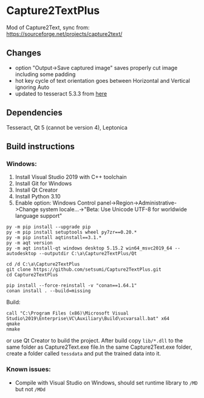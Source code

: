 # Capture2TextPlus

Mod of Capture2Text, sync from: https://sourceforge.net/projects/capture2text/

## Changes

- option "Output->Save captured image" saves properly cut image including some padding
- hot key cycle of text orientation goes between Horizontal and Vertical ignoring Auto
- updated to tesseract 5.3.3 from [here](https://conan.io/center/recipes?value=tesseract)

## Dependencies

Tesseract, Qt 5 (cannot be version 4), Leptonica

## Build instructions

### Windows:
1. Install Visual Studio 2019 with C++ toolchain
2. Install Git for Windows
3. Install Qt Creator
4. Install Python 3.10
5. Enable option: Windows Control panel->Region->Administrative->Change system locale...->"Beta: Use Unicode UTF-8 for worldwide language support"

```
py -m pip install --upgrade pip
py -m pip install setuptools wheel py7zr==0.20.*
py -m pip install aqtinstall==3.1.*
py -m aqt version
py -m aqt install-qt windows desktop 5.15.2 win64_msvc2019_64 --autodesktop --outputdir C:\a\Capture2TextPlus/Qt

cd /d C:\a\Capture2TextPlus
git clone https://github.com/setsumi/Capture2TextPlus.git
cd Capture2TextPlus

pip install --force-reinstall -v "conan==1.64.1"
conan install . --build=missing
```
Build:
```
call "C:\Program Files (x86)\Microsoft Visual Studio\2019\Enterprise\VC\Auxiliary\Build\vcvarsall.bat" x64
qmake
nmake
```
or use Qt Creator to build the project.
After build copy `lib/*.dll` to the same folder as Capture2Text.exe file.In the same Capture2Text.exe folder, create a folder called `tessdata` and put the trained data into it.

### Known issues:

* Compile with Visual Studio on Windows, should set runtime library to `/MD` but not `/MDd`
